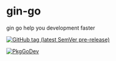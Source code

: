 # gin-go
gin go help you development faster


[![GitHub tag (latest SemVer pre-release)](https://img.shields.io/github/v/tag/qwenode/gin-go?include_prereleases)](https://github.com/qwenode/gin-go/releases)

[![PkgGoDev](https://pkg.go.dev/badge/mod/github.com/qwenode/gin-go)](https://pkg.go.dev/mod/github.com/qwenode/gin-go)
